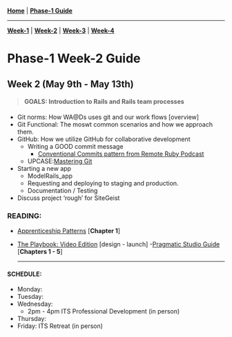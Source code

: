 **[Home](../README.md)** | **[Phase-1 Guide](../README.md)**
___
**[Week-1](../week-1/README.md)** | **[Week-2](../week-2/README.md)** | **[Week-3](../week-3/README.md)** | **[Week-4](../week-4/README.md)**
# Phase-1 Week-2 Guide

  ## Week 2 (May 9th - May 13th) 
  > #### GOALS: Introduction to Rails and Rails team processes
  - Git norms: How WA@Ds uses git and our work flows [overview]
  - Git Functional: The moswt common scenarios and how we approach them.
  - GitHub: How we utilize GitHub for collaborative development
    - Writing a GOOD commit message
      -  [Conventional Commits pattern from Remote Ruby Podcast](https://remoteruby.transistor.fm/175)
    - UPCASE:[Mastering Git](https://thoughtbot.com/upcase/videos/git-object-model)
  - Starting a new app
    - ModelRails_app
    - Requesting and deploying to staging and production.
    - Documentation / Testing
  - Discuss project ‘rough’ for  SiteGeist 

### READING: 
- [Apprenticeship Patterns](https://www.oreilly.com/library/view/apprenticeship-patterns/9780596806842/ch01.html) [**Chapter 1**]
- [The Playbook: Video Edition](https://thoughtbot.com/upcase/the-playbook-video-edition) [design - launch]
-[Pragmatic Studio Guide](https://pragprog.com/titles/rails7/agile-web-development-with-rails-7/) [**Chapters 1 - 5**]
  
  --- 


#### SCHEDULE: 
- Monday: 
- Tuesday: 
- Wednesday: 
  - 2pm - 4pm ITS Professional Development (in person)
- Thursday: 
- Friday: ITS Retreat (in person)
